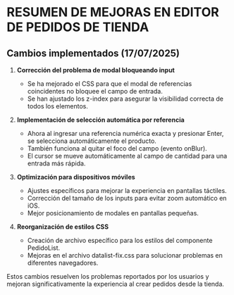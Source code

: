 # RESUMEN DE MEJORAS EN EDITOR DE PEDIDOS DE TIENDA

## Cambios implementados (17/07/2025)

1. **Corrección del problema de modal bloqueando input**
   - Se ha mejorado el CSS para que el modal de referencias coincidentes no bloquee el campo de entrada.
   - Se han ajustado los z-index para asegurar la visibilidad correcta de todos los elementos.

2. **Implementación de selección automática por referencia**
   - Ahora al ingresar una referencia numérica exacta y presionar Enter, se selecciona automáticamente el producto.
   - También funciona al quitar el foco del campo (evento onBlur).
   - El cursor se mueve automáticamente al campo de cantidad para una entrada más rápida.

3. **Optimización para dispositivos móviles**
   - Ajustes específicos para mejorar la experiencia en pantallas táctiles.
   - Corrección del tamaño de los inputs para evitar zoom automático en iOS.
   - Mejor posicionamiento de modales en pantallas pequeñas.

4. **Reorganización de estilos CSS**
   - Creación de archivo específico para los estilos del componente PedidoList.
   - Mejoras en el archivo datalist-fix.css para solucionar problemas en diferentes navegadores.

Estos cambios resuelven los problemas reportados por los usuarios y mejoran significativamente la experiencia al crear pedidos desde la tienda.
